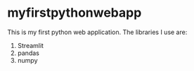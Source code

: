 # myfirstpythonwebapp

This is my first python web application. The libraries I use are:

1) Streamlit
2) pandas
3) numpy
